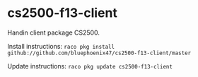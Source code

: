 cs2500-f13-client
==========

Handin client package CS2500. 

Install instructions:
```raco pkg install github://github.com/bluephoenix47/cs2500-f13-client/master```

Update instructions:
```raco pkg update cs2500-f13-client```
